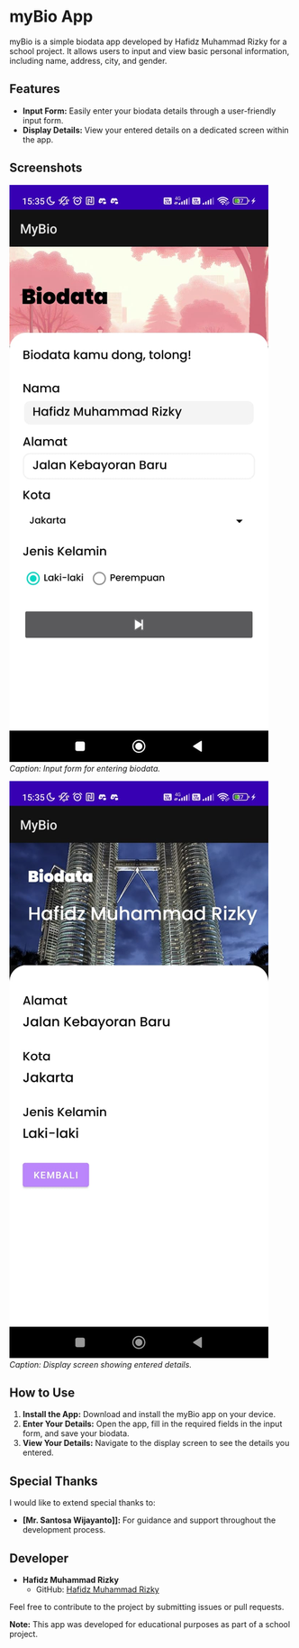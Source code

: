 # myBio App

myBio is a simple biodata app developed by Hafidz Muhammad Rizky for a school project. It allows users to input and view basic personal information, including name, address, city, and gender.

## Features

- **Input Form:** Easily enter your biodata details through a user-friendly input form.
- **Display Details:** View your entered details on a dedicated screen within the app.

## Screenshots

![Screenshot 1](/screenshots/screenshot1.png)
*Caption: Input form for entering biodata.*

![Screenshot 2](/screenshots/screenshot2.png)
*Caption: Display screen showing entered details.*

## How to Use

1. **Install the App:** Download and install the myBio app on your device.
2. **Enter Your Details:** Open the app, fill in the required fields in the input form, and save your biodata.
3. **View Your Details:** Navigate to the display screen to see the details you entered.

## Special Thanks

I would like to extend special thanks to:

- **[Mr. Santosa Wijayanto]]:** For guidance and support throughout the development process.

## Developer

- **Hafidz Muhammad Rizky**
  - GitHub: [Hafidz Muhammad Rizky](https://github.com/hafidzmrizky)

Feel free to contribute to the project by submitting issues or pull requests.

**Note:** This app was developed for educational purposes as part of a school project.
